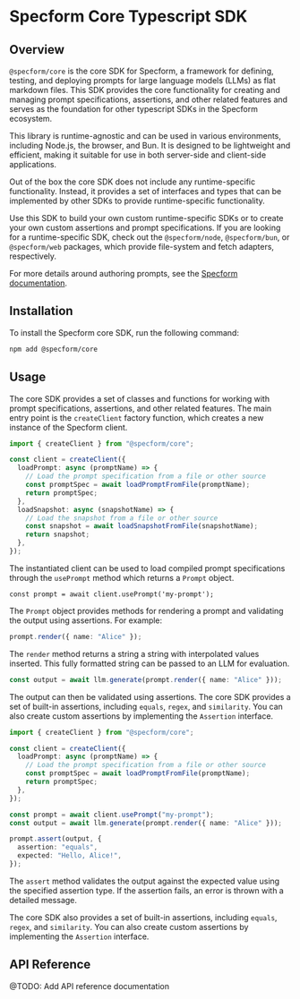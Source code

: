 # Specform Core Typescript SDK

## Overview

`@specform/core` is the core SDK for Specform, a framework for defining, testing, and deploying prompts for large language models (LLMs) as flat markdown files. This SDK provides the core functionality for creating and managing prompt specifications, assertions, and other related features and serves as the foundation for other typescript SDKs in the Specform ecosystem.

This library is runtime-agnostic and can be used in various environments, including Node.js, the browser, and Bun. It is designed to be lightweight and efficient, making it suitable for use in both server-side and client-side applications.

Out of the box the core SDK does not include any runtime-specific functionality. Instead, it provides a set of interfaces and types that can be implemented by other SDKs to provide runtime-specific functionality.

Use this SDK to build your own custom runtime-specific SDKs or to create your own custom assertions and prompt specifications. If you are looking for a runtime-specific SDK, check out the `@specform/node`, `@specform/bun`, or `@specform/web` packages, which provide file-system and fetch adapters, respectively.

For more details around authoring prompts, see the [Specform documentation](https://github.com/specform/specform).

## Installation

To install the Specform core SDK, run the following command:

```bash
npm add @specform/core
```

## Usage

The core SDK provides a set of classes and functions for working with prompt specifications, assertions, and other related features. The main entry point is the `createClient` factory function, which creates a new instance of the Specform client.

```typescript
import { createClient } from "@specform/core";

const client = createClient({
  loadPrompt: async (promptName) => {
    // Load the prompt specification from a file or other source
    const promptSpec = await loadPromptFromFile(promptName);
    return promptSpec;
  },
  loadSnapshot: async (snapshotName) => {
    // Load the snapshot from a file or other source
    const snapshot = await loadSnapshotFromFile(snapshotName);
    return snapshot;
  },
});
```

The instantiated client can be used to load compiled prompt specifications through the `usePrompt` method which returns a `Prompt` object.

```tsypescript
const prompt = await client.usePrompt('my-prompt');
```

The `Prompt` object provides methods for rendering a prompt and validating the output using assertions. For example:

```typescript
prompt.render({ name: "Alice" });
```

The `render` method returns a string a string with interpolated values inserted. This fully formatted string can be passed to an LLM for evaluation.

```typescript
const output = await llm.generate(prompt.render({ name: "Alice" }));
```

The output can then be validated using assertions. The core SDK provides a set of built-in assertions, including `equals`, `regex`, and `similarity`. You can also create custom assertions by implementing the `Assertion` interface.

```typescript
import { createClient } from "@specform/core";

const client = createClient({
  loadPrompt: async (promptName) => {
    // Load the prompt specification from a file or other source
    const promptSpec = await loadPromptFromFile(promptName);
    return promptSpec;
  },
});

const prompt = await client.usePrompt("my-prompt");
const output = await llm.generate(prompt.render({ name: "Alice" }));

prompt.assert(output, {
  assertion: "equals",
  expected: "Hello, Alice!",
});
```

The `assert` method validates the output against the expected value using the specified assertion type. If the assertion fails, an error is thrown with a detailed message.

The core SDK also provides a set of built-in assertions, including `equals`, `regex`, and `similarity`. You can also create custom assertions by implementing the `Assertion` interface.

## API Reference

@TODO: Add API reference documentation
